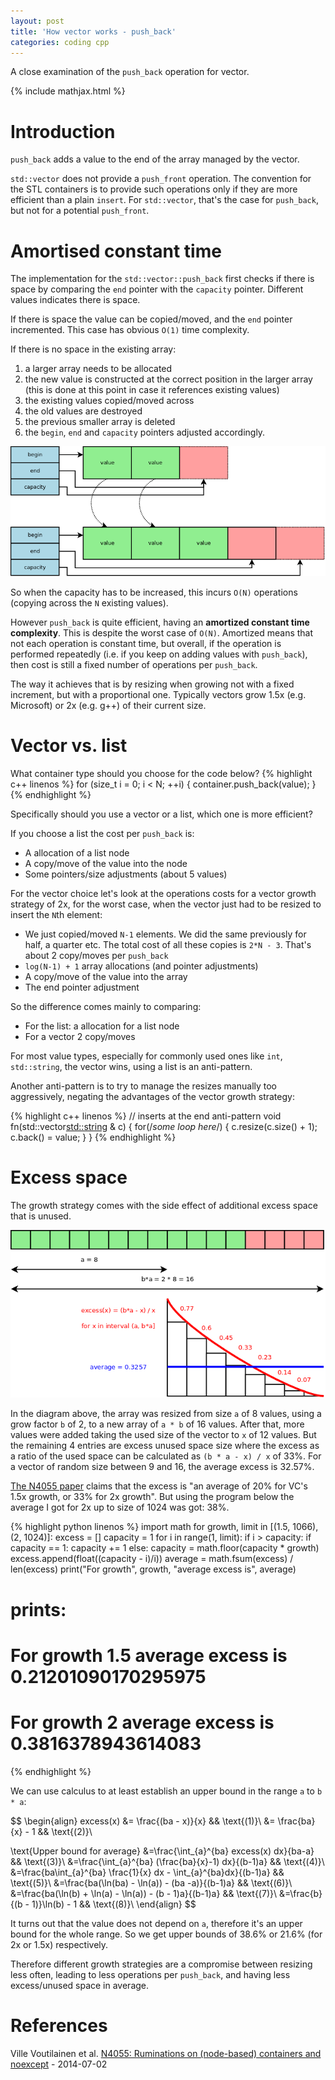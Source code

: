 ```yaml
---
layout: post
title: 'How vector works - push_back'
categories: coding cpp
---
```


A close examination of the `push_back` operation for vector.

{% include mathjax.html %}


# Introduction

`push_back` adds a value to the end of the array managed by the vector.

`std::vector` does not provide a `push_front` operation. The convention for the
STL containers is to provide such operations only if they are more efficient
than a plain `insert`. For `std::vector`, that's the case for `push_back`, but
not for a potential `push_front`.


# Amortised constant time

The implementation for the `std::vector::push_back` first checks if there is
space by comparing the `end` pointer with the `capacity` pointer. Different
values indicates there is space.

If there is space the value can be copied/moved, and the `end` pointer
incremented. This case has obvious `O(1)` time complexity.

If there is no space in the existing array:
1. a larger array needs to be allocated
1. the new value is constructed at the correct position in the larger array
(this is done at this point in case it references existing values)
1. the existing values copied/moved across
1. the old values are destroyed
1. the previous smaller array is deleted
1. the `begin`, `end` and `capacity` pointers adjusted accordingly.

![Vector](/assets/2020-04-28-how-vector-works-push-back/01-resize.png)

So when the capacity has to be increased, this incurs `O(N)` operations
(copying across the `N` existing values).

However `push_back` is quite efficient, having an **amortized constant time
complexity**. This is despite the worst case of `O(N)`. Amortized means that
not each operation is constant time, but overall, if the operation is performed
repeatedly (i.e. if you keep on adding values with `push_back`), then cost is
still a fixed number of operations per `push_back`.

The way it achieves that is by resizing when growing not with a fixed
increment, but with a proportional one. Typically vectors grow 1.5x (e.g.
Microsoft) or 2x (e.g. g++) of their current size.


# Vector vs. list

What container type should you choose for the code below?
{% highlight c++ linenos %}
for (size_t i = 0; i < N; ++i) {
  container.push_back(value);
}
{% endhighlight %}

Specifically should you use a vector or a list, which one is more efficient?

If you choose a list the cost per `push_back` is:
- A allocation of a list node
- A copy/move of the value into the node
- Some pointers/size adjustments (about 5 values)

For the vector choice let's look at the operations costs for a vector growth
strategy of 2x, for the worst case, when the vector just had to be resized to
insert the `N`th element:
- We just copied/moved `N-1` elements. We did the same previously for half, a
  quarter etc. The total cost of all these copies is `2*N - 3`. That's about 2
  copy/moves per `push_back`
- `log(N-1) + 1` array allocations (and pointer adjustments)
- A copy/move of the value into the array
- The end pointer adjustment

So the difference comes mainly to comparing:
- For the list: a allocation for a list node
- For a vector 2 copy/moves

For most value types, especially for commonly used ones like `int`,
`std::string`, the vector wins, using a list is an anti-pattern.


Another anti-pattern is to try to manage the resizes manually too aggressively,
negating the advantages of the vector growth strategy:

{% highlight c++ linenos %}
// inserts at the end anti-pattern
void fn(std::vector<std::string> & c)
{
  for(/*some loop here*/) 
  {
    c.resize(c.size() + 1);
    c.back() = value;
  }
}
{% endhighlight %}


# Excess space

The growth strategy comes with the side effect of additional excess space that
is unused.

![Resize](/assets/2020-04-28-how-vector-works-push-back/02-integral.png)

In the diagram above, the array was resized from size `a` of 8 values, using a
grow factor `b` of 2, to a new array of `a * b` of 16 values. After that, more
values were added taking the used size of the vector to `x` of 12 values. But
the remaining 4 entries are excess unused space size where the excess as a
ratio of the used space can be calculated as `(b * a - x) / x` of 33%. For a
vector of random size between 9 and 16, the average excess is 32.57%.

[The N4055 paper][N4055] claims that the excess is "an average of 20% for VC's
1.5x growth, or 33% for 2x growth". But using the program below the average I
got for 2x up to size of 1024 was got: 38%.

{% highlight python linenos %}
import math
for growth, limit in [(1.5, 1066), (2, 1024)]:
  excess = []
  capacity = 1
  for i in range(1, limit):
    if i > capacity:
        if capacity == 1:
            capacity += 1
        else:
            capacity = math.floor(capacity * growth)
    excess.append(float((capacity - i)/i))
  average = math.fsum(excess) / len(excess)
  print("For growth", growth, "average excess is", average)
# prints:
# For growth 1.5 average excess is 0.21201090170295975
# For growth 2 average excess is 0.3816378943614083
{% endhighlight %}

We can use calculus to at least establish an upper bound in the range `a` to `b * a`:

$$
\begin{align}
  excess(x) &= \frac{(ba - x)}{x} && \text{(1)}\\
  &= \frac{ba}{x} - 1 && \text{(2)}\\

\text{Upper bound for average}
&=\frac{\int_{a}^{ba} excess(x) dx}{ba-a} && \text{(3)}\\
&=\frac{\int_{a}^{ba} (\frac{ba}{x}-1) dx}{(b-1)a} && \text{(4)}\\
&=\frac{ba\int_{a}^{ba} \frac{1}{x} dx - \int_{a}^{ba}dx}{(b-1)a} && \text{(5)}\\
&=\frac{ba(\ln(ba) - \ln(a)) - (ba -a)}{(b-1)a} && \text{(6)}\\
&=\frac{ba(\ln(b) + \ln(a) - \ln(a)) - (b - 1)a}{(b-1)a} && \text{(7)}\\
&=\frac{b}{(b - 1)}\ln(b) - 1 && \text{(8)}\\
\end{align}
$$

It turns out that the value does not depend on `a`, therefore it's an upper
bound for the whole range. So we get upper bounds of 38.6% or 21.6% (for 2x or 1.5x)
respectively.

Therefore different growth strategies are a compromise between resizing less
often, leading to less operations per `push_back`, and having less
excess/unused space in average.


# References

Ville Voutilainen et al. [N4055: Ruminations on (node-based) containers and
noexcept][N4055] - 2014-07-02

[N4055]: https://isocpp.org/files/papers/N4055.html

